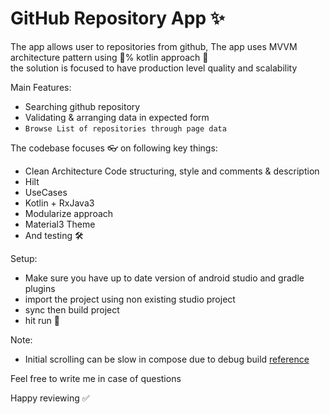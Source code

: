 
# GitHub Repository App ✨
The app allows user to repositories from github, The app uses MVVM architecture pattern using 💯% kotlin approach 🤘  
the solution is focused to have production level quality and scalability

Main Features:

- Searching github repository
- Validating & arranging data in expected form
- `Browse List of repositories through page data`

The codebase focuses 👓 on following key things:
- Clean Architecture Code structuring, style and comments & description
- Hilt
- UseCases
- Kotlin + RxJava3
- Modularize approach
- Material3 Theme
- And testing 🛠

Setup:
- Make sure you have up to date version of android studio and gradle plugins
- import the project using non existing studio project
- sync then build project
- hit run 🚀

Note:
- Initial scrolling can be slow in compose due to debug build [reference](https://developer.android.com/jetpack/compose/lists#measuring-performance)

Feel free to write me in case of questions

Happy reviewing ✅